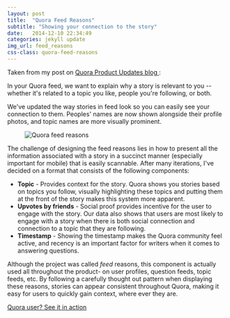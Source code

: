```yaml
---
layout: post
title:  "Quora Feed Reasons"
subtitle: "Showing your connection to the story"
date:   2014-12-10 22:34:49
categories: jekyll update
img_url: feed_reasons
css-class: quora-feed-reasons
---
```

<section>
  <p>
    Taken from my post on 
    <a href="http://productupdates.quora.com/Your-Quora-feed-making-it-easier-to-see-your-connection-to-stories" target='_blank'> Quora Product Updates blog </a>:
  </p>
  <p>
    In your Quora feed, we want to explain why a story is relevant to you -- whether it's related to a topic you like, people you're following, or both.
  </p>
  <p>
    We've updated the way stories in feed look so you can easily see your connection to them. Peoples' names are now shown alongside their profile photos, and topic names are more visually prominent.
  </p>

</section>

<figure>
  <img src="{{'/img/feed_reasons.png' | prepend: site.baseurl}}" alt="Quora feed reasons">
</figure>

<section>
<p>
  The challenge of designing the feed reasons lies in how to present all the information associated with a story in a succinct manner (especially important for mobile) that is easily scannable. After many iterations, I've decided on a format that consists of the following components: 
</p>

<ul>
  <li><strong>Topic</strong> - Provides context for the story. Quora shows you stories based on topics you follow, visually highlighting these topics and putting them at the front of the story makes this system more apparent.</li>
  <li><strong>Upvotes by friends</strong> - Social proof provides incentive for the user to engage with the story. Our data also shows that users are most likely to engage with a story when there is both social connection and connection to a topic that they are following.</li>
  <li><strong>Timestamp</strong> - Showing the timestamp makes the Quora community feel active, and recency is an important factor for writers when it comes to answering questions.</li>
</ul>

<p>
  Although the project was called <em>feed</em> reasons, this component is actually used all throughout the product- on user profiles, question feeds, topic feeds, etc. By following a carefully thought out pattern when displaying these reasons, stories can appear consistent throughout Quora, making it easy for users to quickly gain context, where ever they are.
</p>
</section>

<div class="CTA">
  <a href="https://quora.com" target='_blank'> Quora user? See it in action </a>
</div>